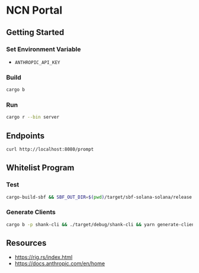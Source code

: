 # NCN Portal

## Getting Started

### Set Environment Variable

- `ANTHROPIC_API_KEY`

### Build

```bash
cargo b
```

### Run

```bash
cargo r --bin server
```

## Endpoints

```bash
curl http://localhost:8080/prompt
```

## Whitelist Program

### Test

```bash
cargo-build-sbf && SBF_OUT_DIR=$(pwd)/target/sbf-solana-solana/release cargo nextest run --all-features
```

### Generate Clients

```bash
cargo b -p shank-cli && ./target/debug/shank-cli && yarn generate-clients && cargo b
```

## Resources
- https://rig.rs/index.html
- https://docs.anthropic.com/en/home


